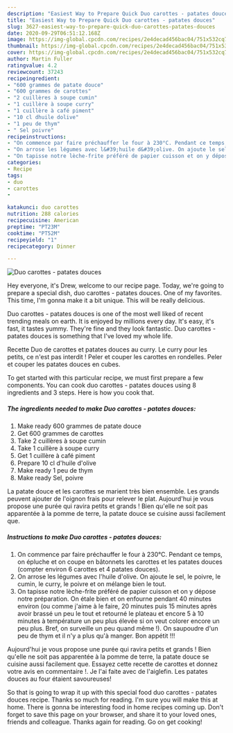 ```yaml
---
description: "Easiest Way to Prepare Quick Duo carottes - patates douces"
title: "Easiest Way to Prepare Quick Duo carottes - patates douces"
slug: 3627-easiest-way-to-prepare-quick-duo-carottes-patates-douces
date: 2020-09-29T06:51:12.168Z
image: https://img-global.cpcdn.com/recipes/2e4decad456bac04/751x532cq70/duo-carottes-patates-douces-photo-principale-de-la-recette.jpg
thumbnail: https://img-global.cpcdn.com/recipes/2e4decad456bac04/751x532cq70/duo-carottes-patates-douces-photo-principale-de-la-recette.jpg
cover: https://img-global.cpcdn.com/recipes/2e4decad456bac04/751x532cq70/duo-carottes-patates-douces-photo-principale-de-la-recette.jpg
author: Martin Fuller
ratingvalue: 4.2
reviewcount: 37243
recipeingredient:
- "600 grammes de patate douce"
- "600 grammes de carottes"
- "2 cuillères à soupe cumin"
- "1 cuillère à soupe curry"
- "1 cuillère à café piment"
- "10 cl dhuile dolive"
- "1 peu de thym"
- " Sel poivre"
recipeinstructions:
- "On commence par faire préchauffer le four à 230°C. Pendant ce temps, on épluche et on coupe en bâtonnets les carottes et les patates douces (compter environ 6 carottes et 4 patates douces)."
- "On arrose les légumes avec l&#39;huile d&#39;olive. On ajoute le sel, le poivre, le cumin, le curry, le poivre et on mélange bien le tout."
- "On tapisse notre lèche-frite préféré de papier cuisson et on y dépose notre préparation. On étale bien et on enfourne pendant 40 minutes environ (ou comme j&#39;aime à le faire, 20 minutes puis 15 minutes après avoir brassé un peu le tout et retourné le plateau et encore 5 à 10 minutes à température un peu plus élevée si on veut colorer encore un peu plus. Bref, on surveille un peu quand même !). On saupoudre d&#39;un peu de thym et il n&#39;y a plus qu&#39;à manger. Bon appétit !!!"
categories:
- Recipe
tags:
- duo
- carottes
- 

katakunci: duo carottes  
nutrition: 288 calories
recipecuisine: American
preptime: "PT23M"
cooktime: "PT52M"
recipeyield: "1"
recipecategory: Dinner

---
```



![Duo carottes - patates douces](https://img-global.cpcdn.com/recipes/2e4decad456bac04/751x532cq70/duo-carottes-patates-douces-photo-principale-de-la-recette.jpg)

Hey everyone, it's Drew, welcome to our recipe page. Today, we're going to prepare a special dish, duo carottes - patates douces. One of my favorites. This time, I'm gonna make it a bit unique. This will be really delicious.

Duo carottes - patates douces is one of the most well liked of recent trending meals on earth. It is enjoyed by millions every day. It's easy, it's fast, it tastes yummy. They're fine and they look fantastic. Duo carottes - patates douces is something that I've loved my whole life.

Recette Duo de carottes et patates douces au curry. Le curry pour les petits, ce n&#39;est pas interdit ! Peler et couper les carottes en rondelles. Peler et couper les patates douces en cubes.


To get started with this particular recipe, we must first prepare a few components. You can cook duo carottes - patates douces using 8 ingredients and 3 steps. Here is how you cook that.

<!--inarticleads1-->

##### The ingredients needed to make Duo carottes - patates douces:

1. Make ready 600 grammes de patate douce
1. Get 600 grammes de carottes
1. Take 2 cuillères à soupe cumin
1. Take 1 cuillère à soupe curry
1. Get 1 cuillère à café piment
1. Prepare 10 cl d&#39;huile d&#39;olive
1. Make ready 1 peu de thym
1. Make ready  Sel, poivre


La patate douce et les carottes se marient très bien ensemble. Les grands peuvent ajouter de l&#39;oignon frais pour relever le plat. Aujourd&#39;hui je vous propose une purée qui ravira petits et grands ! Bien qu&#39;elle ne soit pas apparentée à la pomme de terre, la patate douce se cuisine aussi facilement que. 

<!--inarticleads2-->

##### Instructions to make Duo carottes - patates douces:

1. On commence par faire préchauffer le four à 230°C. Pendant ce temps, on épluche et on coupe en bâtonnets les carottes et les patates douces (compter environ 6 carottes et 4 patates douces).
1. On arrose les légumes avec l&#39;huile d&#39;olive. On ajoute le sel, le poivre, le cumin, le curry, le poivre et on mélange bien le tout.
1. On tapisse notre lèche-frite préféré de papier cuisson et on y dépose notre préparation. On étale bien et on enfourne pendant 40 minutes environ (ou comme j&#39;aime à le faire, 20 minutes puis 15 minutes après avoir brassé un peu le tout et retourné le plateau et encore 5 à 10 minutes à température un peu plus élevée si on veut colorer encore un peu plus. Bref, on surveille un peu quand même !). On saupoudre d&#39;un peu de thym et il n&#39;y a plus qu&#39;à manger. Bon appétit !!!


Aujourd&#39;hui je vous propose une purée qui ravira petits et grands ! Bien qu&#39;elle ne soit pas apparentée à la pomme de terre, la patate douce se cuisine aussi facilement que. Essayez cette recette de carottes et donnez votre avis en commentaire !. Je l&#39;ai faite avec de l&#39;aiglefin. Les patates douces au four étaient savoureuses! 

So that is going to wrap it up with this special food duo carottes - patates douces recipe. Thanks so much for reading. I'm sure you will make this at home. There is gonna be interesting food in home recipes coming up. Don't forget to save this page on your browser, and share it to your loved ones, friends and colleague. Thanks again for reading. Go on get cooking!
